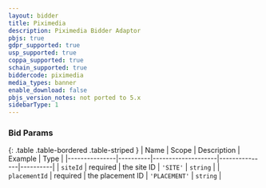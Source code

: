 ```yaml
---
layout: bidder
title: Piximedia
description: Piximedia Bidder Adaptor
pbjs: true
gdpr_supported: true
usp_supported: true
coppa_supported: true
schain_supported: true
biddercode: piximedia
media_types: banner
enable_download: false
pbjs_version_notes: not ported to 5.x
sidebarType: 1
---
```


### Bid Params

{: .table .table-bordered .table-striped }
| Name          | Scope    | Description        | Example       | Type     |
|---------------|----------|--------------------|---------------|----------|
| `siteId`      | required | the site ID        | `'SITE'`      | `string` |
| `placementId` | required | the placement ID   | `'PLACEMENT'` | `string` |
